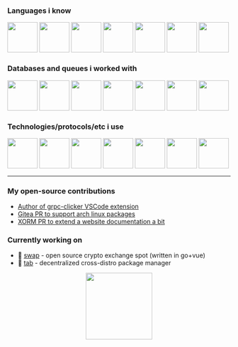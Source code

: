 
### Languages i know

<p float="left">
  <img src="https://external-content.duckduckgo.com/iu/?u=https%3A%2F%2Fcdn.icon-icons.com%2Ficons2%2F2107%2FPNG%2F512%2Ffile_type_go_gopher_icon_130571.png&f=1&nofb=1&ipt=fc331bfebff659971bd9110879179c96d180ccff8bf4591792bf9ec479c8dcce&ipo=images" width="68" height="68" />
  <img src="https://external-content.duckduckgo.com/iu/?u=https%3A%2F%2Fi0.wp.com%2Ftinkercademy.com%2Fwp-content%2Fuploads%2F2018%2F04%2Fpython-icon.png%3Fssl%3D1&f=1&nofb=1&ipt=b12423192a3495f9e7eec6baa89d7fd6435fed9570680988588081e24c23ee05&ipo=images" width="68" height="68" /> 
  <img src="https://external-content.duckduckgo.com/iu/?u=https%3A%2F%2Fcdn3.iconfinder.com%2Fdata%2Ficons%2Flogos-and-brands-adobe%2F512%2F187_Js-1024.png&f=1&nofb=1&ipt=214d4cc5d93692fb893bdad4f609f7351ef02b73fada5ce2f6fe57b38945b43b&ipo=images" width="68" height="68" />
  <img src="https://external-content.duckduckgo.com/iu/?u=https%3A%2F%2Fcdn.icon-icons.com%2Ficons2%2F2107%2FPNG%2F512%2Ffile_type_typescript_official_icon_130107.png&f=1&nofb=1&ipt=c45fa530ba800be0c0ccbe0a6316aaee6a6a0b033b054c0999257b4c64757d9b&ipo=images" width="68" height="68" />
  <img src="https://external-content.duckduckgo.com/iu/?u=https%3A%2F%2Fcreazilla-store.fra1.digitaloceanspaces.com%2Ficons%2F3256517%2Ffile-type-dartlang-icon-md.png&f=1&nofb=1&ipt=94056a7a0ff98a7da4ee0244f6f6d4572052e830b41628f3fc47cdbe70d7e6a4&ipo=images" width="68" height="68" />
  <img src="https://external-content.duckduckgo.com/iu/?u=https%3A%2F%2Fstatic-00.iconduck.com%2Fassets.00%2Fcsharp-icon-1755x2048-5r3ugs1f.png&f=1&nofb=1&ipt=5cc9ed0420068cc75bda48ed9939b01eea544789e92c1381ad284683b6b18e2c&ipo=images" width="68" height="68" />
  <img src="https://external-content.duckduckgo.com/iu/?u=https%3A%2F%2Fbrandlogos.net%2Fwp-content%2Fuploads%2F2021%2F11%2Fjava-logo.png&f=1&nofb=1&ipt=044586b399c77fd9671117fae9fb01b24f814867afc0b8a58b71496ea1a3fec9&ipo=images" width="68" height="68" />
</p>

### Databases and queues i worked with

<p float="left">
  <img src="https://external-content.duckduckgo.com/iu/?u=https%3A%2F%2Fstatic-00.iconduck.com%2Fassets.00%2Fpostgresql-icon-1987x2048-v2fkmdaw.png&f=1&nofb=1&ipt=94d9626186fc6e47c297a62fde6b982a76593cc1f82fa328ff9e74fc23360f1d&ipo=images" width="68" height="68" />
  <img src="https://external-content.duckduckgo.com/iu/?u=https%3A%2F%2Fcreazilla-store.fra1.digitaloceanspaces.com%2Ficons%2F3254020%2Fleveldb-icon-md.png&f=1&nofb=1&ipt=4936d178b0065e4eb4a77cd05f26487722da7401450f1f20dd0c236751497677&ipo=images" width="68" height="68" /> 
  <img src="https://external-content.duckduckgo.com/iu/?u=https%3A%2F%2Fcreazilla-store.fra1.digitaloceanspaces.com%2Ficons%2F3254282%2Fredis-icon-md.png&f=1&nofb=1&ipt=4226061b3100bb13cb582c49d65c73f197b76c38640e86aecd89f03337e025e8&ipo=images" width="68" height="68" />
  <img src="https://external-content.duckduckgo.com/iu/?u=https%3A%2F%2Fstatic-00.iconduck.com%2Fassets.00%2Fmongodb-icon-1024x1024-jyklwn1x.png&f=1&nofb=1&ipt=6b4ba10a15a30f6ab3beb9a6edaac0dc5f251d84aa42a65b6c5452773fd45df4&ipo=images" width="68" height="68" />
  <img src="https://external-content.duckduckgo.com/iu/?u=https%3A%2F%2Fcreazilla-store.fra1.digitaloceanspaces.com%2Ficons%2F3207476%2Fapache-kafka-icon-md.png&f=1&nofb=1&ipt=df75bc619e68880e4ca047dab12a2ccd531667558137b9cea152575db6bc65de&ipo=images" width="68" height="68" />
  <img src="https://external-content.duckduckgo.com/iu/?u=https%3A%2F%2Fstatic-00.iconduck.com%2Fassets.00%2Frabbitmq-icon-1936x2048-zlik4nni.png&f=1&nofb=1&ipt=0e9b4011b97172535df4fd8bf30cc6f0fdbf4e553c956b9c7674c0ee7050dff0&ipo=images" width="68" height="68" />
  <img src="https://external-content.duckduckgo.com/iu/?u=https%3A%2F%2Fdashboard.snapcraft.io%2Fsite_media%2Fappmedia%2F2020%2F03%2Fnats-icon-color.png&f=1&nofb=1&ipt=5063cd91ee204edd68e2dff6a555dd5cfbd7eae31e3bf8eb613878efd81f28f2&ipo=images" width="68" height="68" />
</p>

### Technologies/protocols/etc i use

<p float="left">
  <img src="https://external-content.duckduckgo.com/iu/?u=http%3A%2F%2Fpngimg.com%2Fuploads%2Flinux%2Flinux_PNG21.png&f=1&nofb=1&ipt=66ef5b23a706b813c18f5b0755b11dd88f90b9dcb22737c348cce960c8463dc3&ipo=images" width="68" height="68" />
  <img src="https://external-content.duckduckgo.com/iu/?u=https%3A%2F%2Fcdn4.iconfinder.com%2Fdata%2Ficons%2Flogos-and-brands%2F512%2F97_Docker_logo_logos-1024.png&f=1&nofb=1&ipt=5fdd584d24d98698c015e029b10ce1ef52572481cb026adecf0764db26db38bd&ipo=images" width="68" height="68" /> 
  <img src="https://external-content.duckduckgo.com/iu/?u=https%3A%2F%2Fcdn-icons-png.flaticon.com%2F512%2F1674%2F1674969.png&f=1&nofb=1&ipt=bd64bf026bf5b169ecff12fe139e62b77671911ec77254d422666c5b7240e1d9&ipo=images" width="68" height="68" />
  <img src="https://external-content.duckduckgo.com/iu/?u=https%3A%2F%2Fgrpc.io%2Fimg%2Flogos%2Fgrpc-icon-color.png&f=1&nofb=1&ipt=bd0edc1a995a0d5aed9a9196ce8391421286ffa65318249539758ca1824d4a0c&ipo=images" width="68" height="68" />
  <img src="https://external-content.duckduckgo.com/iu/?u=https%3A%2F%2Fstatic-00.iconduck.com%2Fassets.00%2Fflutter-icon-1024x1024-vtu2wpze.png&f=1&nofb=1&ipt=cc3e7b39946eb3d30ac352b47d86d44f26431253aa6c23e9a816e3ac656b53a1&ipo=images" width="68" height="68" />
  <img src="https://external-content.duckduckgo.com/iu/?u=https%3A%2F%2Fcreazilla-store.fra1.digitaloceanspaces.com%2Ficons%2F3254520%2Fvue-icon-md.png&f=1&nofb=1&ipt=c0f7e5087e217081ec21ab846f20b41e9d793870bbb7d356417b777a38a319a5&ipo=images" width="68" height="68" />
  <img src="https://external-content.duckduckgo.com/iu/?u=https%3A%2F%2Fassets.stickpng.com%2Fimages%2F5847f997cef1014c0b5e48c1.png&f=1&nofb=1&ipt=cb36e4af4cd494327611c1dcbef9ad8299e83417baf3fd996811a5cd208b3575&ipo=images" width="68" height="68" />
</p>

---

### My open-source contributions

- [Author of grpc-clicker VSCode extension](https://marketplace.visualstudio.com/items?itemName=Dancheg97.grpc-clicker)
- [Gitea PR to support arch linux packages](https://github.com/go-gitea/gitea/pull/32692)
- [XORM PR to extend a website documentation a bit](https://gitea.com/xorm/website2/pulls/8)

### Currently working on

- 🎯 [swap](https://github.com/d1nch8g/swap) - open source crypto exchange spot (written in go+vue)
- 🎯 [tab](https://github.com/d1nch8g/tab) - decentralized cross-distro package manager

<p align="center">
  <img src="https://external-content.duckduckgo.com/iu/?u=https%3A%2F%2Fmedia.giphy.com%2Fmedia%2FHMOQLh1qhLV04%2Fgiphy.gif&f=1&nofb=1&ipt=15a6725516dc264bf45c27cc27c222a0f0b19d3205c61378ec60f9f728222f07&ipo=images" height="150"/>
</p>
